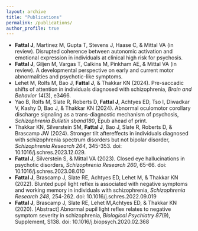 ```yaml
---
layout: archive
title: "Publications"
permalink: /publications/
author_profile: true
---
```


  * <b>Fattal J</b>, Martinez M,  Gupta T, Stevens J, Haase C, & Mittal VA (in review). Disrupted coherence between autonomic activation and emotional expression in individuals at clinical high risk for psychosis.
  * <b>Fattal J</b>, Giljen M, Vargas T, Calkins M, Pinkham AE, & Mittal VA (in review). A developmental perspective on early and current motor abnormalities and psychotic-like symptoms.
  * Lehet M, Rolfs M, Bao J, <b>Fattal J</b>, & Thakkar KN (2024). Pre-saccadic shifts of attention in individuals diagnosed with schizophrenia, <em>Brain and Behavior 14</em>(3), e3466.
  * Yao B, Rolfs M, Slate R, Roberts D, <b>Fattal J</b>, Achtyes ED, Tso I, Diwadkar V, Kashy D, Bao J, & Thakkar KN (2024). Abnormal oculomotor corollary discharge signaling as a trans-diagnostic mechanism of psychosis, <em>Schizophrenia Bulletin sband180</em>, Epub ahead of print.
  * Thakkar KN, Silverstein SM, <b>Fattal J</b>, Bao J, Slate R, Roberts D, & Brascamp JW (2024). Stronger tilt aftereffects in individuals diagnosed with schizophrenia spectrum disorders but not bipolar disorder, <em>Schizophrenia Research 264</em>, 345-353. doi: 10.1016/j.schres.2023.12.029.
  * <b>Fattal J</b>, Silverstein S, & Mittal VA (2023). Closed eye hallucinations in psychotic disorders, <em>Schizophrenia Research 260</em>, 65-66. doi: 10.1016/j.schres.2023.08.010 
  * <b>Fattal J</b>, Brascamp J, Slate RE, Achtyes ED, Lehet M, & Thakkar KN (2022). Blunted pupil light reflex is associated with negative symptoms and working memory in individuals with schizophrenia,  <em>Schizophrenia Research 248</em>, 254-262. doi: 10.1016/j.schres.2022.09.019
  * <b>Fattal J</b>, Brascamp J, Slate RE, Lehet M,Achtyes ED, & Thakkar KN (2020). [Abstract] Abnormal pupil light reflex relates to negative symptom severity in schizophrenia, <em>Biological Psychiatry 87</em>(9), Supplement, S138. doi: 10.1016/j.biopsych.2020.02.368

